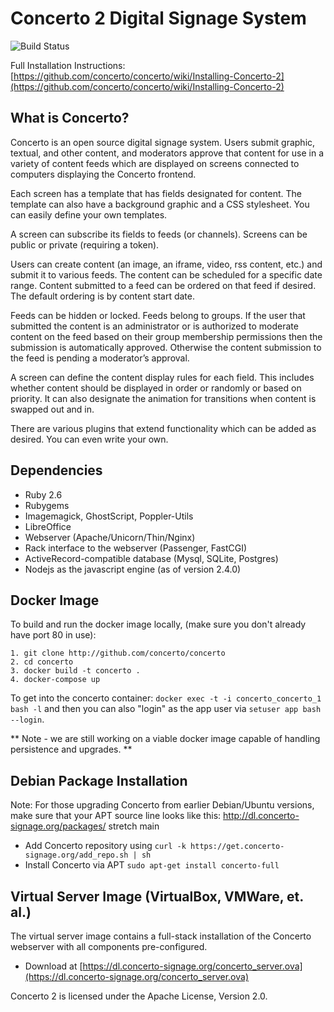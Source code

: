 # Concerto 2 Digital Signage System

 ![Build Status](https://github.com/concerto/concerto/actions/workflows/rubyonrails.yml/badge.svg)

Full Installation Instructions: [https://github.com/concerto/concerto/wiki/Installing-Concerto-2](https://github.com/concerto/concerto/wiki/Installing-Concerto-2)

## What is Concerto?

Concerto is an open source digital signage system. Users submit graphic, textual, and other content, and moderators approve that content for use in a variety of content feeds which are displayed on screens connected to computers displaying the Concerto frontend.

Each screen has a template that has fields designated for content.  The template can also have a background graphic and a CSS stylesheet.  You can easily define your own templates.

A screen can subscribe its fields to feeds (or channels).  Screens can be public or private (requiring a token).

Users can create content (an image, an iframe, video, rss content, etc.) and submit it to various feeds.  The content can be scheduled for a specific date range.  Content submitted to a feed can be ordered on that feed if desired.  The default ordering is by content start date.

Feeds can be hidden or locked.  Feeds belong to groups.  If the user that submitted the content is an administrator or is authorized to moderate content on the feed based on their group membership permissions then the submission is automatically approved.  Otherwise the content submission to the feed is pending a moderator’s approval.

A screen can define the content display rules for each field. This includes whether content should be displayed in order or randomly or based on priority.  It can also designate the animation for transitions when content is swapped out and in.

There are various plugins that extend functionality which can be added as desired.  You can even write your own.

## Dependencies

* Ruby 2.6
* Rubygems
* Imagemagick, GhostScript, Poppler-Utils
* LibreOffice
* Webserver (Apache/Unicorn/Thin/Nginx)
* Rack interface to the webserver (Passenger, FastCGI)
* ActiveRecord-compatible database (Mysql, SQLite, Postgres)
* Nodejs as the javascript engine (as of version 2.4.0)

## Docker Image

To build and run the docker image locally, (make sure you don't already have port 80 in use):

```
1. git clone http://github.com/concerto/concerto
2. cd concerto
3. docker build -t concerto .
4. docker-compose up
```

To get into the concerto container: `docker exec -t -i concerto_concerto_1 bash -l` and then you can also "login" as the app user via `setuser app bash --login`.

** Note - we are still working on a viable docker image capable of handling persistence and upgrades. **

## Debian Package Installation

Note: For those upgrading Concerto from earlier Debian/Ubuntu versions, make sure that your APT source line looks like this: http://dl.concerto-signage.org/packages/ stretch main

* Add Concerto repository using ```curl -k https://get.concerto-signage.org/add_repo.sh | sh```
* Install Concerto via APT ```sudo apt-get install concerto-full```

## Virtual Server Image (VirtualBox, VMWare, et. al.)

The virtual server image contains a full-stack installation of the Concerto webserver with all components pre-configured.

* Download at [https://dl.concerto-signage.org/concerto_server.ova](https://dl.concerto-signage.org/concerto_server.ova)

Concerto 2 is licensed under the Apache License, Version 2.0.
